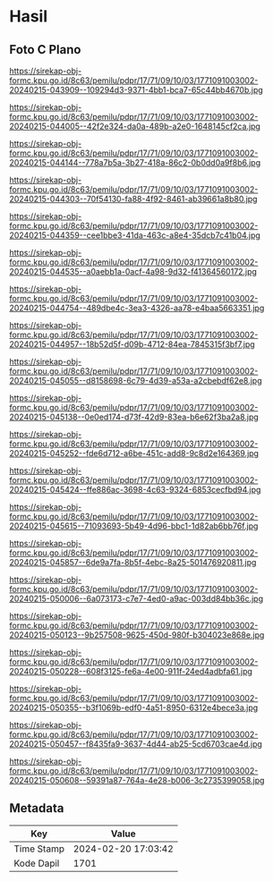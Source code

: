 # Hasil

## Foto C Plano

https://sirekap-obj-formc.kpu.go.id/8c63/pemilu/pdpr/17/71/09/10/03/1771091003002-20240215-043909--109294d3-9371-4bb1-bca7-65c44bb4670b.jpg

https://sirekap-obj-formc.kpu.go.id/8c63/pemilu/pdpr/17/71/09/10/03/1771091003002-20240215-044005--42f2e324-da0a-489b-a2e0-1648145cf2ca.jpg

https://sirekap-obj-formc.kpu.go.id/8c63/pemilu/pdpr/17/71/09/10/03/1771091003002-20240215-044144--778a7b5a-3b27-418a-86c2-0b0dd0a9f8b6.jpg

https://sirekap-obj-formc.kpu.go.id/8c63/pemilu/pdpr/17/71/09/10/03/1771091003002-20240215-044303--70f54130-fa88-4f92-8461-ab39661a8b80.jpg

https://sirekap-obj-formc.kpu.go.id/8c63/pemilu/pdpr/17/71/09/10/03/1771091003002-20240215-044359--cee1bbe3-41da-463c-a8e4-35dcb7c41b04.jpg

https://sirekap-obj-formc.kpu.go.id/8c63/pemilu/pdpr/17/71/09/10/03/1771091003002-20240215-044535--a0aebb1a-0acf-4a98-9d32-f41364560172.jpg

https://sirekap-obj-formc.kpu.go.id/8c63/pemilu/pdpr/17/71/09/10/03/1771091003002-20240215-044754--489dbe4c-3ea3-4326-aa78-e4baa5663351.jpg

https://sirekap-obj-formc.kpu.go.id/8c63/pemilu/pdpr/17/71/09/10/03/1771091003002-20240215-044957--18b52d5f-d09b-4712-84ea-7845315f3bf7.jpg

https://sirekap-obj-formc.kpu.go.id/8c63/pemilu/pdpr/17/71/09/10/03/1771091003002-20240215-045055--d8158698-6c79-4d39-a53a-a2cbebdf62e8.jpg

https://sirekap-obj-formc.kpu.go.id/8c63/pemilu/pdpr/17/71/09/10/03/1771091003002-20240215-045138--0e0ed174-d73f-42d9-83ea-b6e62f3ba2a8.jpg

https://sirekap-obj-formc.kpu.go.id/8c63/pemilu/pdpr/17/71/09/10/03/1771091003002-20240215-045252--fde6d712-a6be-451c-add8-9c8d2e164369.jpg

https://sirekap-obj-formc.kpu.go.id/8c63/pemilu/pdpr/17/71/09/10/03/1771091003002-20240215-045424--ffe886ac-3698-4c63-9324-6853cecfbd94.jpg

https://sirekap-obj-formc.kpu.go.id/8c63/pemilu/pdpr/17/71/09/10/03/1771091003002-20240215-045615--71093693-5b49-4d96-bbc1-1d82ab6bb76f.jpg

https://sirekap-obj-formc.kpu.go.id/8c63/pemilu/pdpr/17/71/09/10/03/1771091003002-20240215-045857--6de9a7fa-8b5f-4ebc-8a25-501476920811.jpg

https://sirekap-obj-formc.kpu.go.id/8c63/pemilu/pdpr/17/71/09/10/03/1771091003002-20240215-050006--6a073173-c7e7-4ed0-a9ac-003dd84bb36c.jpg

https://sirekap-obj-formc.kpu.go.id/8c63/pemilu/pdpr/17/71/09/10/03/1771091003002-20240215-050123--9b257508-9625-450d-980f-b304023e868e.jpg

https://sirekap-obj-formc.kpu.go.id/8c63/pemilu/pdpr/17/71/09/10/03/1771091003002-20240215-050228--608f3125-fe6a-4e00-911f-24ed4adbfa61.jpg

https://sirekap-obj-formc.kpu.go.id/8c63/pemilu/pdpr/17/71/09/10/03/1771091003002-20240215-050355--b3f1069b-edf0-4a51-8950-6312e4bece3a.jpg

https://sirekap-obj-formc.kpu.go.id/8c63/pemilu/pdpr/17/71/09/10/03/1771091003002-20240215-050457--f8435fa9-3637-4d44-ab25-5cd6703cae4d.jpg

https://sirekap-obj-formc.kpu.go.id/8c63/pemilu/pdpr/17/71/09/10/03/1771091003002-20240215-050608--59391a87-764a-4e28-b006-3c2735399058.jpg


## Metadata

| Key        | Value               |
| ---------- | ------------------- |
| Time Stamp | 2024-02-20 17:03:42 |
| Kode Dapil | 1701                |



